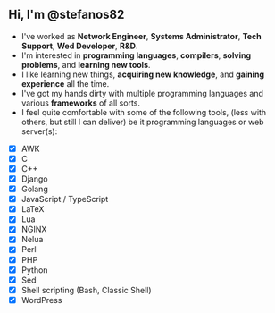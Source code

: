 ## Hi, I'm @stefanos82

- I've worked as **Network Engineer**, **Systems Administrator**, **Tech
  Support**, **Wed Developer**, **R&D**.
- I'm interested in **programming languages**, **compilers**, **solving
  problems**, and **learning new tools**.
- I like learning new things, **acquiring new knowledge**, and **gaining
  experience** all the time.
- I've got my hands dirty with multiple programming languages and
  various **frameworks** of all sorts.
- I feel quite comfortable with some of the following tools, (less with
  others, but still I can deliver) be it programming languages or web
  server(s):

 - [x] AWK
 - [x] C
 - [x] C++
 - [x] Django
 - [x] Golang
 - [x] JavaScript / TypeScript
 - [x] LaTeX
 - [x] Lua
 - [x] NGINX
 - [x] Nelua
 - [x] Perl
 - [x] PHP
 - [x] Python
 - [x] Sed
 - [x] Shell scripting (Bash, Classic Shell)
 - [x] WordPress
